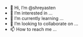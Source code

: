 - 👋 Hi, I’m @shreyasten
- 👀 I’m interested in ...
- 🌱 I’m currently learning ...
- 💞️ I’m looking to collaborate on ...
- 📫 How to reach me ...

<!---
shreyasten/shreyasten is a ✨ special ✨ repository because its `README.md` (this file) appears on your GitHub profile.
You can click the Preview link to take a look at your changes.
--->
